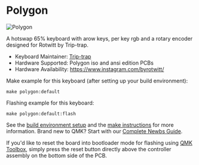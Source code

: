 # Polygon

![Polygon]()

A hotswap 65% keyboard with arow keys, per key rgb and a rotary encoder designed for Rotwitt by Trip-trap.

* Keyboard Maintainer: [Trip-trap](https://github.com/adamnaldal)
* Hardware Supported: Polygon iso and ansi edition PCBs
* Hardware Availability: https://www.instagram.com/byrotwitt/

Make example for this keyboard (after setting up your build environment):

    make polygon:default

Flashing example for this keyboard:

    make polygon:default:flash

See the [build environment setup](https://docs.qmk.fm/#/getting_started_build_tools) and the [make instructions](https://docs.qmk.fm/#/getting_started_make_guide) for more information. Brand new to QMK? Start with our [Complete Newbs Guide](https://docs.qmk.fm/#/newbs).

If you'd like to reset the board into bootloader mode for flashing using [QMK Toolbox](https://github.com/qmk/qmk_toolbox), simply press the reset button directly above the controller assembly on the bottom side of the PCB.
